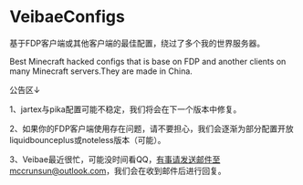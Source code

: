# VeibaeConfigs
基于FDP客户端或其他客户端的最佳配置，绕过了多个我的世界服务器。

Best Minecraft hacked configs that is base on FDP and another clients on many Minecraft servers.They are made in China.


公告区↓

1、jartex与pika配置可能不稳定，我们将会在下一个版本中修复。

2、如果你的FDP客户端使用存在问题，请不要担心，我们会逐渐为部分配置开放liquidbounceplus或noteless版本（可能）。

3、Veibae最近很忙，可能没时间看QQ，有事请发送邮件至mccrunsun@outlook.com，我们会在收到邮件后进行回复。
